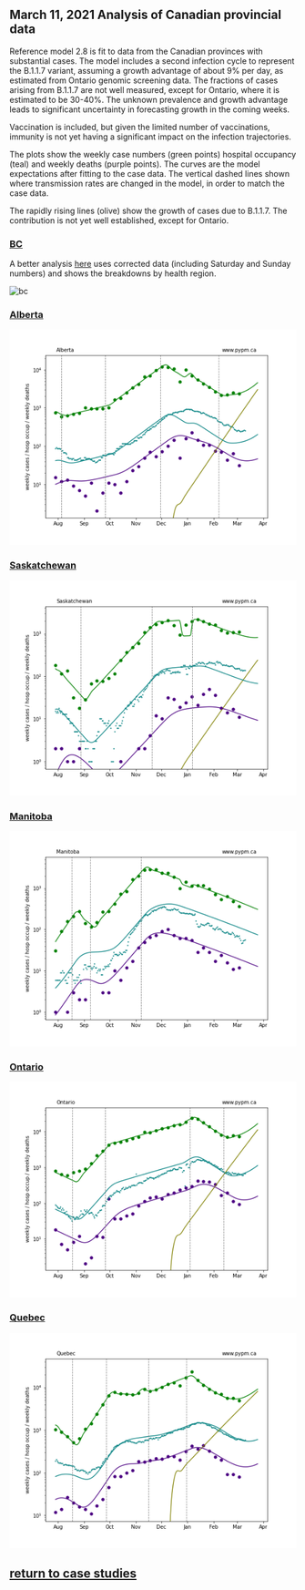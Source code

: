 ## March 11, 2021 Analysis of Canadian provincial data

Reference model 2.8 is fit to data from the Canadian provinces with substantial cases.
The model includes a second infection cycle to represent the B.1.1.7 variant, assuming a growth
advantage of about 9% per day, as estimated from Ontario genomic screening data.
The fractions of cases arising from B.1.1.7 are not well measured, except for Ontario, where
it is estimated to be 30-40%.
The unknown prevalence and growth advantage leads to significant uncertainty in forecasting growth in the
coming weeks.

Vaccination is included, but given the limited number of vaccinations, immunity is not yet having a significant impact on
the infection trajectories.

The plots show the weekly case numbers (green points)
hospital occupancy (teal) and weekly deaths (purple points).
The curves are the model expectations after fitting to the case data.
The vertical dashed lines shown where transmission rates are changed in the model, in order to match the case data.

The rapidly rising lines (olive) show the growth of cases due to B.1.1.7.
The contribution is not yet well established, except for Ontario.

### [BC](img/bcc_2_8_0311.pdf)

A better analysis [here](../bc20210309) uses corrected data (including Saturday and Sunday numbers) and shows
the breakdowns by health region.

![bc](img/bcc_2_8_0311.png)

### [Alberta](img/ab_2_8_0311.pdf)

![ab](img/ab_2_8_0311.png)

### [Saskatchewan](img/sk_2_8_0311.pdf)

![sk](img/sk_2_8_0311.png)

### [Manitoba](img/mb_2_8_0311.pdf)

![mb](img/mb_2_8_0311.png)

### [Ontario](img/on_2_8_0311.pdf)

![on](img/on_2_8_0311.png)

### [Quebec](img/qc_2_8_0311.pdf)

![qc](img/qc_2_8_0311.png)


## [return to case studies](../index.md)

